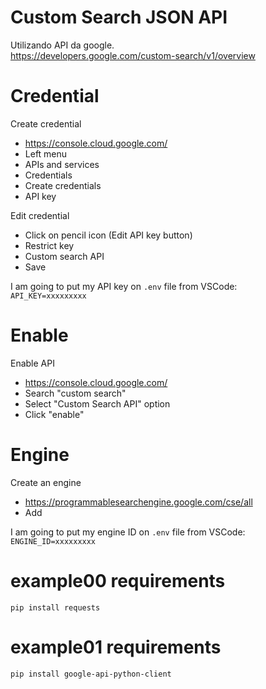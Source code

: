 # Custom Search JSON API
Utilizando API da google.  
https://developers.google.com/custom-search/v1/overview

# Credential
Create credential
- https://console.cloud.google.com/
- Left menu
- APIs and services
- Credentials
- Create credentials
- API key

Edit credential
- Click on pencil icon (Edit API key button)
- Restrict key
- Custom search API
- Save

I am going to put my API key on `.env` file from VSCode:  
`API_KEY=xxxxxxxxx`  

# Enable
Enable API
- https://console.cloud.google.com/
- Search "custom search"
- Select "Custom Search API" option
- Click "enable"

# Engine
Create an engine
- https://programmablesearchengine.google.com/cse/all
- Add

I am going to put my engine ID on `.env` file from VSCode:  
`ENGINE_ID=xxxxxxxxx`  

# example00 requirements
`pip install requests`  

# example01 requirements
`pip install google-api-python-client`  